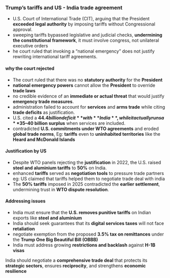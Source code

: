### Trump’s tariffs and US - India trade agreement
- U.S. Court of International Trade (CIT), arguing that the President **exceeded legal authority** by imposing tariffs without Congressional approval.
- sweeping tariffs bypassed legislative and judicial checks, **undermining the constitutional framework**, it must involve congress, not unilateral executive orders
- he court ruled that invoking a “national emergency” does not justify rewriting international tariff agreements.

#### why the court rejected
- The court ruled that there was no **statutory authority** for the **President**
- **national emergency powers** cannot allow the **President** to override **trade laws**
- no credible evidence of an **immediate or actual threat** that would justify **emergency trade measures**.
- administration failed to account for **services** and **arms trade** while citing **trade deficits** as justification.
- U.S. cited a **$44.4 billion deficit** with **India**, while it actually runs a **$35–40 billion surplus** when services are included.
- contradicted **U.S. commitments under WTO agreements** and eroded **global trade norms**, Eg: **tariffs** even to **uninhabited territories** like the **Heard and McDonald Islands**

#### Justification by US
- Despite WTO panels rejecting the **justification** in 2022, the U.S. raised **steel and aluminium tariffs** to **50%** on India.
- enhanced **tariffs** served as **negotiation tools** to pressure trade partners eg: US claimed that tariffs helped them to negotiate trade deal with india
- The **50% tariffs** imposed in 2025 contradicted the **earlier settlement**, undermining trust in **WTO dispute resolution**.

#### Addressing issues
- India must ensure that the **U.S. removes punitive tariffs** on Indian exports like **steel and aluminium**
- India should seek guarantees that its **digital services taxes** will not face **retaliation**
- negotiate exemption from the proposed **3.5% tax on remittances** under the **Trump One Big Beautiful Bill (OBBB)**
- India must address growing **restrictions and backlash** against **H-1B visas**

India should negotiate a **comprehensive trade deal** that protects its **strategic sectors**, ensures **reciprocity**, and strengthens **economic resilience**



